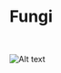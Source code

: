 <h1>Fungi</h1>

</BR>

![Alt text](https://raw.githubusercontent.com/JonnyBanana/THE-BIOHACKING-BIBLE/master/GIF/mycelium.gif)
